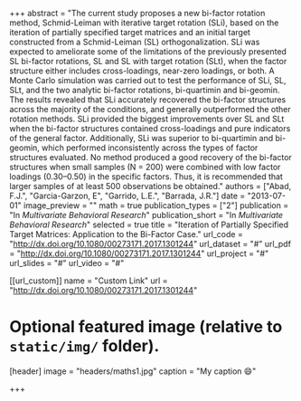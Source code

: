 +++
abstract = "The current study proposes a new bi-factor rotation method, Schmid-Leiman with iterative target rotation (SLi), based on the iteration of partially specified target matrices and an initial target constructed from a Schmid-Leiman (SL) orthogonalization. SLi was expected to ameliorate some of the limitations of the previously presented SL bi-factor rotations, SL and SL with target rotation (SLt), when the factor structure either includes cross-loadings, near-zero loadings, or both. A Monte Carlo simulation was carried out to test the performance of SLi, SL, SLt, and the two analytic bi-factor rotations, bi-quartimin and bi-geomin. The results revealed that SLi accurately recovered the bi-factor structures across the majority of the conditions, and generally outperformed the other rotation methods. SLi provided the biggest improvements over SL and SLt when the bi-factor structures contained cross-loadings and pure indicators of the general factor. Additionally, SLi was superior to bi-quartimin and bi-geomin, which performed inconsistently across the types of factor structures evaluated. No method produced a good recovery of the bi-factor structures when small samples (N = 200) were combined with low factor loadings (0.30–0.50) in the specific factors. Thus, it is recommended that larger samples of at least 500 observations be obtained."
authors = ["Abad, F.J.", "Garcia-Garzon, E", "Garrido, L.E.", "Barrada, J.R."]
date = "2013-07-01"
image_preview = ""
math = true
publication_types = ["2"]
publication = "In *Multivariate Behavioral Research*"
publication_short = "In *Multivariate Behavioral Research*"
selected = true
title = "Iteration of Partially Specified Target Matrices: Application to the Bi-Factor Case."
url_code = "http://dx.doi.org/10.1080/00273171.2017.1301244"
url_dataset = "#"
url_pdf = "http://dx.doi.org/10.1080/00273171.2017.1301244"
url_project = "#"
url_slides = "#"
url_video = "#"

[[url_custom]]
name = "Custom Link"
url = "http://dx.doi.org/10.1080/00273171.2017.1301244"

# Optional featured image (relative to `static/img/` folder).
[header]
image = "headers/maths1.jpg"
caption = "My caption :smile:"

+++
